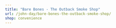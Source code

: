```yaml
---
title: "Bare Bones - The Outback Smoke Shop"
url: /john-day/bare-bones-the-outback-smoke-shop/
shop: convenience
---
```

